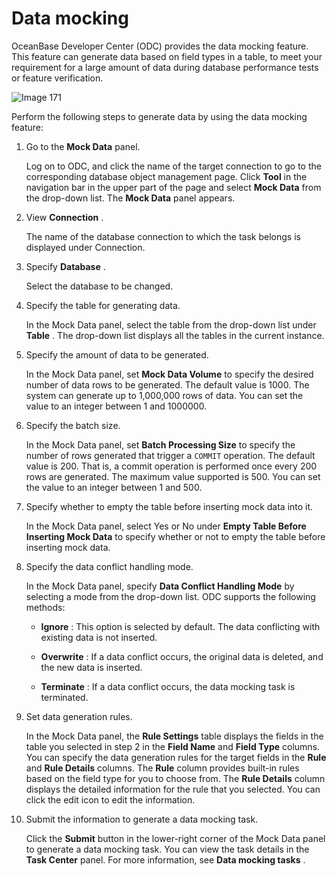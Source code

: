 Data mocking 
=================================

OceanBase Developer Center (ODC) provides the data mocking feature. This feature can generate data based on field types in a table, to meet your requirement for a large amount of data during database performance tests or feature verification. 

![Image 171](https://help-static-aliyun-doc.aliyuncs.com/assets/img/en-US/8315511561/p240476.png)

Perform the following steps to generate data by using the data mocking feature:

1. Go to the **Mock Data** panel. 

   Log on to ODC, and click the name of the target connection to go to the corresponding database object management page. Click **Tool** in the navigation bar in the upper part of the page and select **Mock Data** from the drop-down list. The **Mock Data** panel appears.
   

2. View **Connection** . 

   The name of the database connection to which the task belongs is displayed under Connection.
   

3. Specify **Database** . 

   Select the database to be changed.
   

4. Specify the table for generating data. 

   In the Mock Data panel, select the table from the drop-down list under **Table** . The drop-down list displays all the tables in the current instance.
   

5. Specify the amount of data to be generated. 

   In the Mock Data panel, set **Mock Data Volume** to specify the desired number of data rows to be generated. The default value is 1000. The system can generate up to 1,000,000 rows of data. You can set the value to an integer between 1 and 1000000.
   

6. Specify the batch size. 

   In the Mock Data panel, set **Batch Processing Size** to specify the number of rows generated that trigger a `COMMIT` operation. The default value is 200. That is, a commit operation is performed once every 200 rows are generated. The maximum value supported is 500. You can set the value to an integer between 1 and 500.
   

7. Specify whether to empty the table before inserting mock data into it. 

   In the Mock Data panel, select Yes or No under **Empty Table Before Inserting Mock Data** to specify whether or not to empty the table before inserting mock data.
   

8. Specify the data conflict handling mode. 

   In the Mock Data panel, specify **Data Conflict Handling Mode** by selecting a mode from the drop-down list. ODC supports the following methods:
   * **Ignore** : This option is selected by default. The data conflicting with existing data is not inserted.

     
   
   * **Overwrite** : If a data conflict occurs, the original data is deleted, and the new data is inserted.

     
   
   * **Terminate** : If a data conflict occurs, the data mocking task is terminated.

     
   

   

9. Set data generation rules. 

   In the Mock Data panel, the **Rule Settings** table displays the fields in the table you selected in step 2 in the **Field Name** and **Field Type** columns. You can specify the data generation rules for the target fields in the **Rule** and **Rule Details** columns. The **Rule** column provides built-in rules based on the field type for you to choose from. The **Rule Details** column displays the detailed information for the rule that you selected. You can click the edit icon to edit the information.
   

10. Submit the information to generate a data mocking task. 

    Click the **Submit** button in the lower-right corner of the Mock Data panel to generate a data mocking task. You can view the task details in the **Task Center** panel. For more information, see **Data mocking tasks** . 

    



